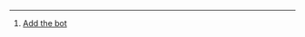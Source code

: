 
------------
1. [Add the bot](https://discord.com/api/oauth2/authorize?client_id=735961860607574096&permissions=8&scope=bot%20applications.commands "Add the bot")
